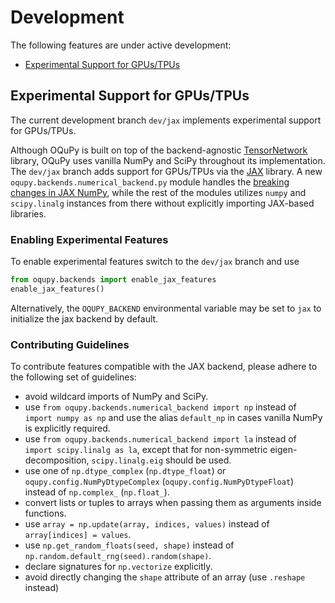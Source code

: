 # Development

The following features are under active development:

* [Experimental Support for GPUs/TPUs](#experimental-support-for-gpustpus)

## Experimental Support for GPUs/TPUs

The current development branch `dev/jax` implements
experimental support for GPUs/TPUs.

Although OQuPy is built on top of the backend-agnostic
[TensorNetwork](https://github.com/google/TensorNetwork) library,
OQuPy uses vanilla NumPy and SciPy throughout its implementation.
The `dev/jax` branch adds support for GPUs/TPUs via the
[JAX](https://jax.readthedocs.io/en/latest/) library.
A new `oqupy.backends.numerical_backend.py` module handles the
[breaking changes in JAX NumPy](https://jax.readthedocs.io/en/latest/notebooks/Common_Gotchas_in_JAX.html),
while the rest of the modules utilizes `numpy` and `scipy.linalg` instances from there
without explicitly importing JAX-based libraries.

### Enabling Experimental Features

To enable experimental features switch to the `dev/jax` branch and use
```python
from oqupy.backends import enable_jax_features
enable_jax_features()
```
Alternatively, the `OQUPY_BACKEND` environmental variable may be set to `jax` to
initialize the jax backend by default.

### Contributing Guidelines

To contribute features compatible with the JAX backend,
please adhere to the following set of guidelines:

* avoid wildcard imports of NumPy and SciPy.
* use `from oqupy.backends.numerical_backend import np` instead of `import numpy as np` and use the alias `default_np` in cases vanilla NumPy is explicitly required.
* use `from oqupy.backends.numerical_backend import la` instead of `import scipy.linalg as la`, except that for non-symmetric eigen-decomposition, `scipy.linalg.eig` should be used.
* use one of `np.dtype_complex` (`np.dtype_float`) or `oqupy.config.NumPyDtypeComplex` (`oqupy.config.NumPyDtypeFloat`) instead of `np.complex_` (`np.float_`).
* convert lists or tuples to arrays when passing them as arguments inside functions.
* use `array = np.update(array, indices, values)` instead of `array[indices] = values`.
* use `np.get_random_floats(seed, shape)` instead of `np.random.default_rng(seed).random(shape)`.
* declare signatures for `np.vectorize` explicitly.
* avoid directly changing the `shape` attribute of an array (use `.reshape` instead)
